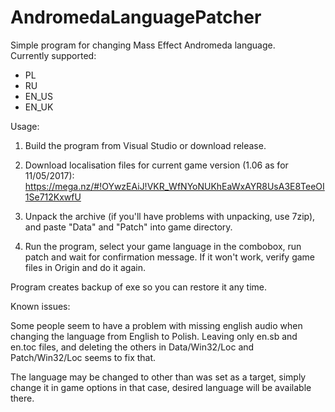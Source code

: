 # AndromedaLanguagePatcher
Simple program for changing Mass Effect Andromeda language.  
Currently supported:  
* PL
* RU
* EN_US
* EN_UK

Usage:  
1. Build the program from Visual Studio or download release.  
2. Download localisation files for current game version (1.06 as for 11/05/2017):  
https://mega.nz/#!OYwzEAiJ!VKR_WfNYoNUKhEaWxAYR8UsA3E8TeeOI1Se712KxwfU  
  
3. Unpack the archive (if you'll have problems with unpacking, use 7zip), and paste "Data" and "Patch" into game directory.  
4. Run the program, select your game language in the combobox, run patch and wait for confirmation message. If it won't work, verify game files in Origin and do it again.  
  
Program creates backup of exe so you can restore it any time.  

Known issues:

Some people seem to have a problem with missing english audio when changing the language from English to Polish. Leaving only en.sb and en.toc files, and deleting the others in Data/Win32/Loc and Patch/Win32/Loc seems to fix that. 

The language may be changed to other than was set as a target, simply change it in game options in that case, desired language will be available there.

